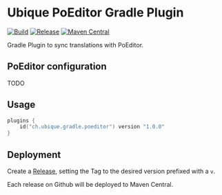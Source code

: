 # Ubique PoEditor Gradle Plugin

[![Build](https://github.com/UbiqueInnovation/gradle-plugin-poeditor-android/actions/workflows/build.yml/badge.svg)](https://github.com/UbiqueInnovation/gradle-plugin-poeditor-android/actions/workflows/build.yml)
[![Release](https://github.com/UbiqueInnovation/gradle-plugin-poeditor-android/actions/workflows/publish.yml/badge.svg)](https://github.com/UbiqueInnovation/gradle-plugin-poeditor-android/actions/workflows/publish.yml)
[![Maven Central](https://img.shields.io/maven-central/v/ch.ubique.gradle/poeditor.svg?label=Maven%20Central)](https://search.maven.org/artifact/ch.ubique.gradle/poeditor)

Gradle Plugin to sync translations with PoEditor.

## PoEditor configuration

TODO

## Usage

```kotlin
plugins {
	id("ch.ubique.gradle.poeditor") version "1.0.0"
}
```

## Deployment

Create a [Release](https://github.com/UbiqueInnovation/gradle-plugin-poeditor-android/releases), 
setting the Tag to the desired version prefixed with a `v`.

Each release on Github will be deployed to Maven Central.
